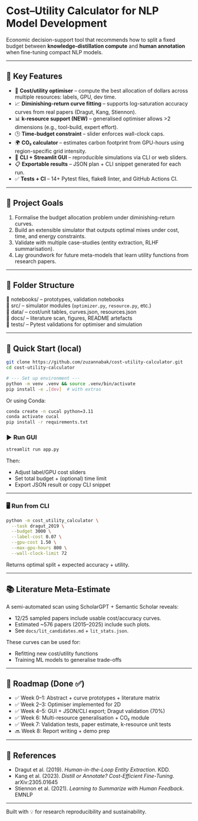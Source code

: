 # Cost–Utility Calculator for NLP Model Development

Economic decision-support tool that recommends how to split a fixed budget
between **knowledge-distillation compute** and **human annotation** when fine-tuning
compact NLP models.

---

## 🔧 Key Features

- 💸 **Cost/utility optimiser** – compute the best allocation of dollars across multiple resources: labels, GPU, dev time.
- 📈 **Diminishing-return curve fitting** – supports log-saturation accuracy curves from real papers (Dragut, Kang, Stiennon).
- 📊 **k-resource support (NEW)** – generalised optimiser allows >2 dimensions (e.g., tool-build, expert effort).
- 🕒 **Time-budget constraint** – slider enforces wall-clock caps.
- 🌍 **CO₂ calculator** – estimates carbon footprint from GPU-hours using region-specific grid intensity.
- 🐚 **CLI + Streamlit GUI** – reproducible simulations via CLI or web sliders.
- 📋 **Exportable results** – JSON plan + CLI snippet generated for each run.
- ✅ **Tests + CI** – 14+ Pytest files, flake8 linter, and GitHub Actions CI.

---

## 🎯 Project Goals

1. Formalise the budget allocation problem under diminishing-return curves.
2. Build an extensible simulator that outputs optimal mixes under cost, time, and energy constraints.
3. Validate with multiple case-studies (entity extraction, RLHF summarisation).
4. Lay groundwork for future meta-models that learn utility functions from research papers.

---

## 📂 Folder Structure

📁 notebooks/ – prototypes, validation notebooks  
📁 src/ – simulator modules (`optimizer.py`, `resource.py`, etc.)  
📁 data/ – cost/unit tables, curves.json, resources.json  
📁 docs/ – literature scan, figures, README artefacts  
📁 tests/ – Pytest validations for optimiser and simulation

---

## 🚀 Quick Start (local)

```bash
git clone https://github.com/zuzannabak/cost-utility-calculator.git
cd cost-utility-calculator

# --- Set up environment ---
python -m venv .venv && source .venv/bin/activate
pip install -e .[dev]  # with extras
```

Or using Conda:

```bash
conda create -n cucal python=3.11
conda activate cucal
pip install -r requirements.txt
```

### ▶️ Run GUI

```bash
streamlit run app.py
```

Then:
- Adjust label/GPU cost sliders
- Set total budget + (optional) time limit
- Export JSON result or copy CLI snippet

---

### 🖥️ Run from CLI

```bash
python -m cost_utility_calculator \
  --task dragut_2019 \
  --budget 3000 \
  --label-cost 0.07 \
  --gpu-cost 1.50 \
  --max-gpu-hours 800 \
  --wall-clock-limit 72
```

Returns optimal split + expected accuracy + utility.

---

## 📚 Literature Meta-Estimate

A semi-automated scan using ScholarGPT + Semantic Scholar reveals:

- 12/25 sampled papers include usable cost/accuracy curves.
- Estimated ~576 papers (2015–2025) include such plots.
- See `docs/lit_candidates.md` + `lit_stats.json`.

These curves can be used for:
- Refitting new cost/utility functions
- Training ML models to generalise trade-offs

---

## 📅 Roadmap (Done ✅)

- ✅ Week 0–1: Abstract + curve prototypes + literature matrix
- ✅ Week 2–3: Optimiser implemented for 2D
- ✅ Week 4–5: GUI + JSON/CLI export; Dragut validation (70%)
- ✅ Week 6: Multi-resource generalisation + CO₂ module
- ✅ Week 7: Validation tests, paper estimate, k-resource unit tests
- 🔜 Week 8: Report writing + demo prep

---

## 📖 References

- Dragut et al. (2019). *Human-in-the-Loop Entity Extraction*. KDD.  
- Kang et al. (2023). *Distill or Annotate? Cost-Efficient Fine-Tuning*. arXiv:2305.01645  
- Stiennon et al. (2021). *Learning to Summarize with Human Feedback*. EMNLP  

---

Built with 💡 for research reproducibility and sustainability.

